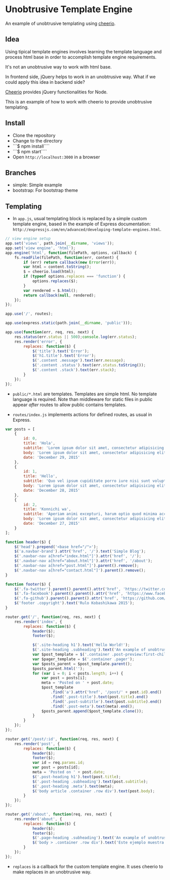 # Unobtrusive Template Engine
An example of unobtrusive templating using [cheerio](https://github.com/cheeriojs/cheerio).

## Idea
Using tipical template engines involves learning the template language and process html base in order to accomplish template engine requirements.

It's not an unobtrusive way to work with html base.

In frontend side, jQuery helps to work in an unobtrusive way. What if we could apply this idea in backend side?

[Cheerio](https://github.com/cheeriojs/cheerio) provides jQuery functionalities for Node.

This is an example of how to work with cheerio to provide unobtrusive templating.

## Install
- Clone the repository
- Change to the directory
- ```$ npm install````
- ```$ npm start````
- Open ```http://localhost:3000``` in a browser

## Branches
- simple: Simple example
- bootstrap: For bootstrap theme

## Templating
- In ```app.js```, usual templating block is replaced by a simple custom template engine, based in the example of Express documentation: ```http://expressjs.com/en/advanced/developing-template-engines.html```.

```javascript
// view engine setup
app.set('views', path.join(__dirname, 'views'));
app.set('view engine', 'html');
app.engine('html', function(filePath, options, callback) {
    fs.readFile(filePath, function(err, content) {
        if (err) return callback(new Error(err));
        var html = content.toString();
        $ = cheerio.load(html);
        if (typeof options.replaces === 'function') {
            options.replaces($);
        }
        var rendered = $.html();
        return callback(null, rendered);
    });
});

app.use('/', routes);

app.use(express.static(path.join(__dirname, 'public')));

app.use(function(err, req, res, next) {
    res.status(err.status || 500);console.log(err.status);
    res.render('error', {
        replaces: function($) {
            $('title').text('Error');
            $('h1.title').text('Error');
            $('.content .message').text(err.message);
            $('.content .status').text(err.status.toString());
            $('.content .stack').text(err.stack);
        }
    });
});

```

- ```public/*.html``` are templates. Templates are simple html. No template language is required. Note than middleware for static files in public appear *after* routes to allow public contains templates.

- ```routes/index.js``` implements actions for defined routes, as usual in Express.

```javascript
var posts = [
    {
        id: 0,
        title: 'Hola',
        subtitle: 'Lorem ipsum dolor sit amet, consectetur adipisicing elit',
        body: 'Lorem ipsum dolor sit amet, consectetur adipisicing elit. Reprehenderit suscipit iste, quis minus incidunt repudiandae sequi modi, harum ex fugiat cum dolore amet ipsum distinctio consequuntur culpa architecto maiores! Minima!',
        date: 'December 29, 2015'
    },
    {
        id: 1,
        title: 'Hello',
        subtitle: 'Quo vel ipsum cupiditate porro iure nisi sunt voluptatum debitis ad laboriosam consectetur',
        body: 'Lorem ipsum dolor sit amet, consectetur adipisicing elit. Quo vel ipsum cupiditate porro iure nisi sunt voluptatum debitis ad laboriosam consectetur, distinctio voluptas sed, deleniti neque architecto corporis labore officia.',
        date: 'December 28, 2015'
    },
    {
        id: 2,
        title: 'Konnichi wa',
        subtitle: 'Aperiam animi excepturi, harum optio quod minima accusantium nostrum totam omnis obcaecati',
        body: 'Lorem ipsum dolor sit amet, consectetur adipisicing elit. Quod necessitatibus non tempore, magni veritatis optio dignissimos eveniet dolores. Aperiam animi excepturi, harum optio quod minima accusantium nostrum totam omnis obcaecati.',
        date: 'December 27, 2015'
    }
];

function header($) {
    $('head').prepend('<base href="/">');
    $('a.navbar-brand').attr('href', '/').text('Simple Blog');
    $('.navbar-nav a[href="index.html"]').attr('href', '/');
    $('.navbar-nav a[href="about.html"]').attr('href', '/about');
    $('.navbar-nav a[href="post.html"]').parent().remove();
    $('.navbar-nav a[href="contact.html"]').parent().remove();
}

function footer($) {
    $('.fa-twitter').parent().parent().attr('href', 'https://twitter.com/rulokoba').attr('target', '_blank');
    $('.fa-facebook').parent().parent().attr('href', 'https://www.facebook.com/akobashikawa').attr('target', '_blank');
    $('.fa-github').parent().parent().attr('href', 'https://github.com/akobashikawa').attr('target', '_blank');
    $('footer .copyright').text('Rulo Kobashikawa 2015');
}

router.get('/', function(req, res, next) {
    res.render('index', {
        replaces: function($) {
            header($);
            footer($);

            $('.site-heading h1').text('Hello World!');
            $('.site-heading .subheading').text('An example of unobtrusive templating');
            var $post_template = $('.container .post-preview:first-child');
            var $pager_template = $('.container .pager');
            var $posts_parent = $post_template.parent();
            $posts_parent.html('');
            for (var i = 0; i < posts.length; i++) {
                var post = posts[i];
                meta = 'Posted on ' + post.date;
                $post_template
                    .find('a').attr('href', '/post/' + post.id).end()
                    .find('.post-title').text(post.title).end()
                    .find('.post-subtitle').text(post.subtitle).end()
                    .find('.post-meta').text(meta).end();
                $posts_parent.append($post_template.clone());
            }
        }
    });
});

router.get('/post/:id', function(req, res, next) {
    res.render('post', {
        replaces: function($) {
            header($);
            footer($);
            var id = req.params.id;
            var post = posts[id];
            meta = 'Posted on ' + post.date;
            $('.post-heading h1').text(post.title);
            $('.post-heading .subheading').text(post.subtitle);
            $('.post-heading .meta').text(meta);
            $('body article .container .row div').text(post.body);
        }
    });
});

router.get('/about', function(req, res, next) {
    res.render('about', {
        replaces: function($) {
            header($);
            footer($);
            $('.page-heading .subheading').text('An example of unobtrusive templating');
            $('body > .container .row div').text('Este ejemplo muestra cómo se puede hacer unobtrusive templating a un tema bootstrap.');
        }
    });
});
```

- ```replaces``` is a callback for the custom template engine. It uses cheerio to make replaces in an unobtrusive way.
